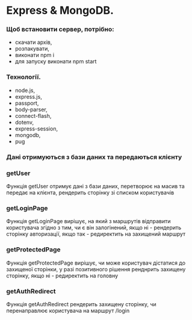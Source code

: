 # Express & MongoDB.

### Щоб встановити сервер, потрібно:
- скачати архів, 
- розпакувати, 
- виконати npm i
- для запуску виконати npm start

### Технології.
 - node.js, 
 - express.js, 
 - passport, 
 - body-parser, 
 - connect-flash, 
 - dotenv, 
 - express-session, 
 - mongodb, 
 - pug

### Дані отримуються з бази даних та передаються клієнту

### getUser
Функція getUser отримує дані з бази даних, перетворює на масив та передає на клієнта, рендерить сторінку зі списком користувачів

### getLoginPage
Функція getLoginPage вирішує, на який з маршрутів відправити користувача згідно з тим, чи є він залогінений, якщо ні - рендерить сторінку авторизації, якщо так - редиректить на захищений маршрут

### getProtectedPage
Функція getProtectedPage вирішує, чи може користувач дістатися до захищеної сторінки, у разі позитивного рішення ренднрить захищену сторінку, якщо ні - редиректить на головну

### getAuthRedirect 
Функція getAuthRedirect рендерить захищену сторінку, чи перенаправлює користувача на маршрут /login
